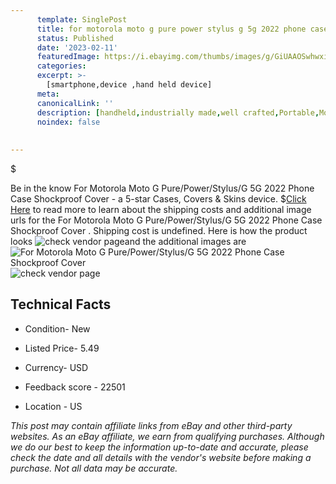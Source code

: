 ```yaml
---
      template: SinglePost
      title: for motorola moto g pure power stylus g 5g 2022 phone case shockproof cover 
      status: Published
      date: '2023-02-11'
      featuredImage: https://i.ebayimg.com/thumbs/images/g/GiUAAOSwhwxiwp1t/s-l225.jpg
      categories: 
      excerpt: >-
        [smartphone,device ,hand held device]
      meta:
      canonicalLink: ''
      description: [handheld,industrially made,well crafted,Portable,Mobile,Compact,Convenient,Lightweight,Maneuverable,Man-portable,Miniature,Carriable,Hand-held,Light,Holdable,Transportable,Mobile device,Pocket-sized,On-the-go,Wireless,Cordless,Compact size,Convenient size, smartphone,device ,hand held device]
      noindex: false
      
        
---
```

$

Be in the know For Motorola Moto G Pure/Power/Stylus/G 5G 2022 Phone Case Shockproof Cover  - a 5-star Cases, Covers & Skins device.
$[Click Here](https://www.ebay.com/itm/144634732426?hash=item21ace6df8a%3Ag%3AGiUAAOSwhwxiwp1t&mkevt=1&mkcid=1&mkrid=711-53200-19255-0&campid=%253CePNCampaignId%253E&customid=%253CreferenceId%253E&toolid=10049) to read more to learn about the shipping costs and additional image urls for the For Motorola Moto G Pure/Power/Stylus/G 5G 2022 Phone Case Shockproof Cover . Shipping cost is undefined. Here is how the product looks ![check vendor page](https://i.ebayimg.com/thumbs/images/g/GiUAAOSwhwxiwp1t/s-l225.jpg)and the additional images are![For Motorola Moto G Pure/Power/Stylus/G 5G 2022 Phone Case Shockproof Cover ](https://i.ebayimg.com/images/g/GiUAAOSwhwxiwp1t/s-l1600.jpg)![check vendor page](https://origin-galleryplus.ebayimg.com/ws/web/144634732426_2_0_1/225x225.jpg,https://origin-galleryplus.ebayimg.com/ws/web/144634732426_3_0_1/225x225.jpg,https://origin-galleryplus.ebayimg.com/ws/web/144634732426_4_0_1/225x225.jpg,https://origin-galleryplus.ebayimg.com/ws/web/144634732426_5_0_1/225x225.jpg,https://origin-galleryplus.ebayimg.com/ws/web/144634732426_6_0_1/225x225.jpg,https://origin-galleryplus.ebayimg.com/ws/web/144634732426_7_0_1/225x225.jpg,https://origin-galleryplus.ebayimg.com/ws/web/144634732426_8_0_1/225x225.jpg,https://origin-galleryplus.ebayimg.com/ws/web/144634732426_9_0_1/225x225.jpg,https://origin-galleryplus.ebayimg.com/ws/web/144634732426_10_0_1/225x225.jpg,https://origin-galleryplus.ebayimg.com/ws/web/144634732426_11_0_1/225x225.jpg)



 ## Technical Facts 



     
      

 - Condition- New 


      

 - Listed Price- 5.49 


      

 - Currency- USD 


      

 - Feedback score - 22501 


      

 - Location - US 


      
      

 *_This post may contain affiliate links from eBay and other third-party websites. As an eBay affiliate, we earn from qualifying purchases. Although we do our best to keep the information up-to-date and accurate, please check the date and all details with the vendor's website before making a purchase. Not all data may be accurate._*







